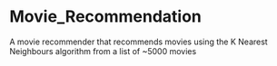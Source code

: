 # Movie_Recommendation
A movie recommender that recommends movies using the K Nearest Neighbours algorithm from a list of ~5000 movies
